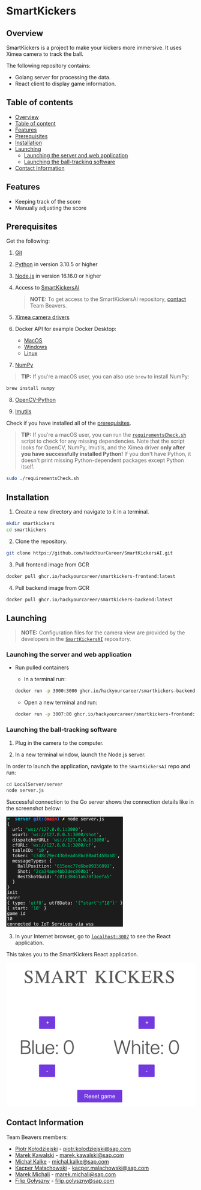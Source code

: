 # SmartKickers

## Overview

SmartKickers is a project to make your kickers more immersive. It uses Ximea camera to track the ball.

The following repository contains:

- Golang server for processing the data.
- React client to display game information.

## Table of contents

- [Overview](#overview)
- [Table of content](#table-of-content)
- [Features](#features)
- [Prerequisites](#prerequisites)
- [Installation](#installation)
- [Launching](#launching)
  - [Launching the server and web application](#launching-the-server-and-web-application)
  - [Launching the ball-tracking software](#launching-the-ball-tracking-software)
- [Contact Information](#contact-information)

## Features

- Keeping track of the score
- Manually adjusting the score

## Prerequisites

Get the following:

1. [Git](https://git-scm.com/downloads)
2. [Python](https://www.python.org/downloads/) in version 3.10.5 or higher
3. [Node.js](https://nodejs.org/en/download/) in version 16.16.0 or higher
4. Access to [SmartKickersAI](https://github.com/HackYourCareer/SmartKickersAI)

   > **NOTE:** To get access to the SmartKickersAI repository, [contact](#contact-information) Team Beavers.

5. [Ximea camera drivers](https://www.ximea.com/support/wiki/apis/)
6. Docker API for example Docker Desktop:
   - [MacOS](https://docs.docker.com/desktop/install/mac-install/)
   - [Windows](https://docs.docker.com/desktop/install/windows-install/)
   - [Linux](https://docs.docker.com/desktop/install/linux-install/)
7. [NumPy](https://numpy.org/install/)

> **TIP:** If you're a macOS user, you can also use `brew` to install NumPy:

```bash
brew install numpy
```

8. [OpenCV-Python](https://pypi.org/project/opencv-python/)

9. [Imutils](https://pypi.org/project/imutils/)

Check if you have installed all of the [prerequisites](https://github.com/HackYourCareer/SmartKickers#prerequisites).

> **TIP:** If you're a macOS user, you can run the [`requirementsCheck.sh`](requirementsCheck.sh) script to check for any missing dependencies. Note that the script looks for OpenCV, NumPy, Imutils, and the Ximea driver **only after you have successfully installed Python!** If you don't have Python, it doesn't print missing Python-dependent packages except Python itself.

```bash
sudo ./requirementsCheck.sh
```

## Installation

1. Create a new directory and navigate to it in a terminal.

```bash
mkdir smartkickers
cd smartkickers
```

2. Clone the repository.

```bash
git clone https://github.com/HackYourCareer/SmartKickersAI.git
```

3. Pull frontend image from GCR

```bash
docker pull ghcr.io/hackyourcareer/smartkickers-frontend:latest
```

4. Pull backend image from GCR

```bash
docker pull ghcr.io/hackyourcareer/smartkickers-backend:latest
```

## Launching

> **NOTE:** Configuration files for the camera view are provided by the developers in the [`SmartKickersAI`](https://github.com/HackYourCareer/SmartKickersAI/tree/main/LocalServer) repository.

### Launching the server and web application

- Run pulled containers

  - In a terminal run:

  ```bash
  docker run -p 3000:3000 ghcr.io/hackyourcareer/smartkickers-backend:latest
  ```

  - Open a new terminal and run:

  ```bash
  docker run -p 3007:80 ghcr.io/hackyourcareer/smartkickers-frontend:latest
  ```

### Launching the ball-tracking software

1. Plug in the camera to the computer.

2. In a new terminal window, launch the Node.js server.

In order to launch the application, navigate to the `SmartKickersAI` repo and run:

```bash
cd LocalServer/server
node server.js
```

Successful connection to the Go server shows the connection details like in the screenshot below:

![Node launch image](assets/nodeLaunch.png "Node launch")

3. In your Internet browser, go to [`localhost:3007`](http://localhost:3007/) to see the React application.

This takes you to the SmartKickers React application.

![React application](assets/reactApp.png "React application")

## Contact Information

Team Beavers members:

- [Piotr Kołodziejski](https://github.com/Pichi00) - piotr.kolodziejski@sap.com
- [Marek Kawalski](https://github.com/marekkawalski) - marek.kawalski@sap.com
- [Michał Kalke](https://github.com/MichalKalke) - michal.kalke@sap.com
- [Kacper Małachowski](https://github.com/KacperMalachowski) - kacper.malachowski@sap.com
- [Marek Michali](https://github.com/MarekMichali) - marek.michali@sap.com
- [Filip Gołyszny](https://github.com/Filip22022) - filip.golyszny@sap.com
